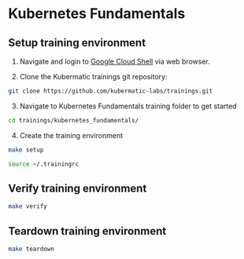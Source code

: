 # Kubernetes Fundamentals

## Setup training environment

1. Navigate and login to [Google Cloud Shell](https://ssh.cloud.google.com ) via web browser.

2. Clone the Kubermatic trainings git repository:

```bash
git clone https://github.com/kubermatic-labs/trainings.git
```

3. Navigate to Kubernetes Fundamentals training folder to get started

```bash
cd trainings/kubernetes_fundamentals/
```

4. Create the training environment

```bash
make setup

source ~/.trainingrc
```

## Verify training environment

```bash
make verify
```

## Teardown training environment

```bash
make teardown
```
